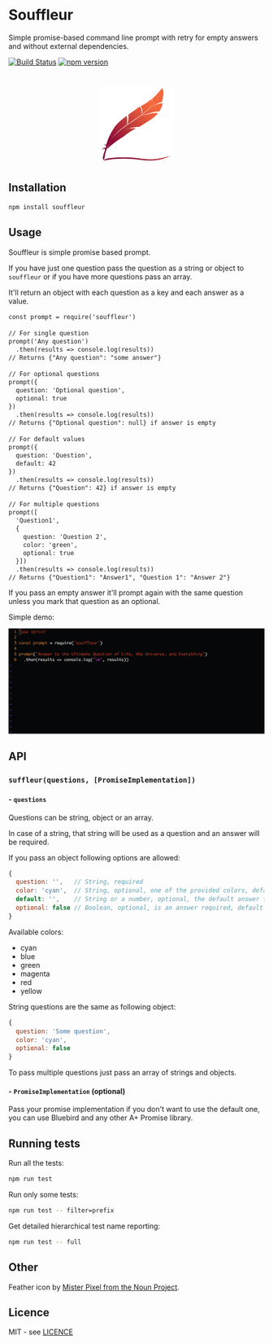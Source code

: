 # Souffleur
Simple promise-based command line prompt with retry for empty answers and without external dependencies.

[![Build Status](https://travis-ci.org/stojanovic/souffleur.svg)](https://travis-ci.org/stojanovic/souffleur) [![npm version](https://badge.fury.io/js/souffleur.svg)](http://badge.fury.io/js/souffleur)

<h1 align="center">
  <img width="150" src="souffleur.png" alt="souffleur">
  <br>
</h1>

## Installation

```bash
npm install souffleur
```

## Usage

Souffleur is simple promise based prompt.

If you have just one question pass the question as a string or object to `souffleur` or if you have more questions pass an array.

It'll return an object with each question as a key and each answer as a value.

```
const prompt = require('souffleur')

// For single question
prompt('Any question')
  .then(results => console.log(results))
// Returns {"Any question": "some answer"}
  
// For optional questions
prompt({
  question: 'Optional question',
  optional: true
})
  .then(results => console.log(results))
// Returns {"Optional question": null} if answer is empty

// For default values
prompt({
  question: 'Question',
  default: 42
})
  .then(results => console.log(results))
// Returns {"Question": 42} if answer is empty

// For multiple questions
prompt([
  'Question1',
  {
    question: 'Question 2',
    color: 'green',
    optional: true
  }])
  .then(results => console.log(results))
// Returns {"Question1": "Answer1", "Question 1": "Answer 2"}
```
If you pass an empty answer it'll prompt again with the same question unless you mark that question as an optional.

Simple demo:

<img width="640" src="demo.gif" alt="demo">

## API

### `suffleur(questions, [PromiseImplementation])`

#### - `questions`

Questions can be string, object or an array.

In case of a string, that string will be used as a question and an answer will be required.

If you pass an object following options are allowed:

```js
{
  question: '',   // String, required
  color: 'cyan',  // String, optional, one of the provided colors, default is cyan
  default: '',    // String or a number, optional, the default answer to the question
  optional: false // Boolean, optional, is an answer required, default is true
}
```

Available colors:

- cyan
- blue
- green
- magenta
- red
- yellow

String questions are the same as following object:

```js
{
  question: 'Some question',
  color: 'cyan',
  optional: false
}
```

To pass multiple questions just pass an array of strings and objects.


#### - `PromiseImplementation` (optional)

Pass your promise implementation if you don't want to use the default one, you can use Bluebird and any other A+ Promise library.

## Running tests

Run all the tests:

```bash
npm run test
```

Run only some tests:

```bash
npm run test -- filter=prefix
```

Get detailed hierarchical test name reporting:

```bash
npm run test -- full
```

## Other

Feather icon by [Mister Pixel from the Noun Project](https://thenounproject.com/MisterPixel/).

## Licence

MIT - see [LICENCE](LICENCE)
